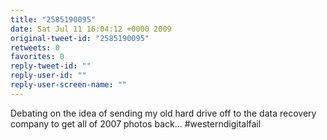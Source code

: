 ```yaml
---
title: "2585190095"
date: Sat Jul 11 16:04:12 +0000 2009
original-tweet-id: "2585190095"
retweets: 0
favorites: 0
reply-tweet-id: ""
reply-user-id: ""
reply-user-screen-name: ""
---
```

Debating on the idea of sending my old hard drive off to the data recovery company to get all of 2007 photos back... #westerndigitalfail
